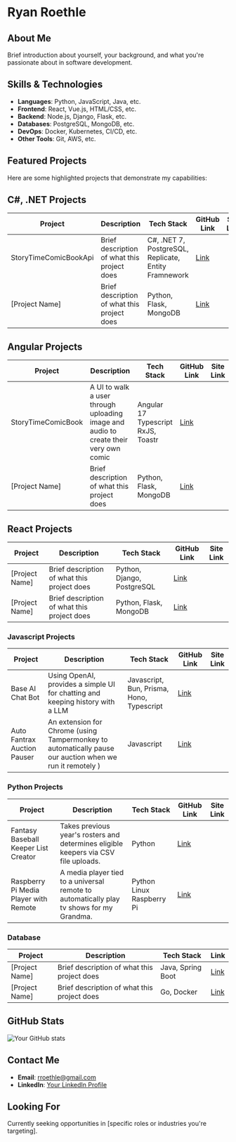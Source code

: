 # Ryan Roethle

## About Me
Brief introduction about yourself, your background, and what you're passionate about in software development.

## Skills & Technologies
- **Languages**: Python, JavaScript, Java, etc.
- **Frontend**: React, Vue.js, HTML/CSS, etc.
- **Backend**: Node.js, Django, Flask, etc.
- **Databases**: PostgreSQL, MongoDB, etc.
- **DevOps**: Docker, Kubernetes, CI/CD, etc.
- **Other Tools**: Git, AWS, etc.

## Featured Projects
Here are some highlighted projects that demonstrate my capabilities:

## C#, .NET Projects
| Project | Description | Tech Stack | GitHub Link | Site Link |
|---------|-------------|------------|-------------| ----------|
| StoryTimeComicBookApi | Brief description of what this project does | C#, .NET 7, PostgreSQL, Replicate, Entity Framnework | [Link](https://github.com/rroethle7474/StoryTimeComicBookApi) | |
| [Project Name] | Brief description of what this project does | Python, Flask, MongoDB | [Link](URL) | |

## Angular Projects
| Project | Description | Tech Stack | GitHub Link | Site Link |
|---------|-------------|------------|-------------| ----------|
| StoryTimeComicBook | A UI to walk a user through uploading image and audio to create their very own comic | Angular 17 Typescript RxJS, Toastr | [Link](https://github.com/rroethle7474/comic-book-generator) | |
| [Project Name] | Brief description of what this project does | Python, Flask, MongoDB | [Link](URL) | |

## React Projects
| Project | Description | Tech Stack | GitHub Link | Site Link |
|---------|-------------|------------|-------------| ----------|
| [Project Name] | Brief description of what this project does | Python, Django, PostgreSQL | [Link](URL) | | 
| [Project Name] | Brief description of what this project does | Python, Flask, MongoDB | [Link](URL) | |

### Javascript Projects
| Project | Description | Tech Stack | GitHub Link | Site Link |
|---------|-------------|------------|-------------| ----------|
| Base AI Chat Bot | Using OpenAI, provides a simple UI for chatting and keeping history with a LLM | Javascript, Bun, Prisma, Hono, Typescript | [Link](https://github.com/rroethle7474/ai-chat/tree/main/ai-chat) | |
| Auto Fantrax Auction Pauser | An extension for Chrome (using Tampermonkey to automatically pause our auction when we run it remotely ) | Javascript | [Link](https://github.com/rroethle7474/JCL-Auction-Pauser) | |


### Python Projects
| Project | Description | Tech Stack | GitHub Link | Site Link |
|---------|-------------|------------|-------------| ----------|
| Fantasy Baseball Keeper List Creator | Takes previous year's rosters and determines eligible keepers via CSV file uploads. | Python | [Link](https://github.com/rroethle7474/JCL2025-Roster) | | 
| Raspberry Pi Media Player with Remote | A media player tied to a universal remote to automatically play tv shows for my Grandma. | Python Linux Raspberry Pi| [Link](https://github.com/rroethle7474/auto-remote-media-rasp-pi) | |

### Database
| Project | Description | Tech Stack | Link |
|---------|-------------|------------|------|
| [Project Name] | Brief description of what this project does | Java, Spring Boot | [Link](URL) |
| [Project Name] | Brief description of what this project does | Go, Docker | [Link](URL) |

## GitHub Stats
![Your GitHub stats](https://github-readme-stats.vercel.app/api?username=rroethle7474&show_icons=true&theme=radical)

## Contact Me
- **Email**: rroethle@gmail.com
- **LinkedIn**: [Your LinkedIn Profile](URL)

## Looking For
Currently seeking opportunities in [specific roles or industries you're targeting].
